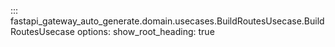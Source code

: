 ::: fastapi_gateway_auto_generate.domain.usecases.BuildRoutesUsecase.BuildRoutesUsecase
    options:
        show_root_heading: true